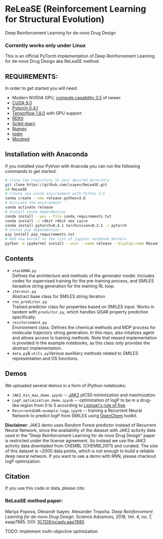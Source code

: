 # ReLeaSE (Reinforcement Learning for Structural Evolution)
Deep Reinforcement Learning for de-novo Drug Design

### Currently works only under Linux

This is an official PyTorch implementation of Deep Reinforcement Learning for de-novo Drug Design aka ReLeaSE method.

## REQUIREMENTS:
In order to get started you will need:
* Modern NVIDIA GPU, [compute capability 3.5](https://developer.nvidia.com/cuda-gpus) of newer.
* [CUDA 9.0](https://developer.nvidia.com/cuda-downloads)
* [Pytorch 0.4.1](https://pytorch.org)
* [Tensorflow 1.8.0](https://www.tensorflow.org/install/) with GPU support
* [RDKit](https://www.rdkit.org/docs/Install.html)
* [Scikit-learn](http://scikit-learn.org/)
* [Numpy](http://www.numpy.org/)
* [tqdm](https://github.com/tqdm/tqdm)
* [Mordred](https://github.com/mordred-descriptor/mordred)

## Installation with Anaconda

If you installed your Python with Anacoda you can run the following commands to get started:
```bash
# Clone the reopsitory to your desired directory
git clone https://github.com/isayev/ReLeaSE.git
cd ReLeaSE
# Create new conda environment with Python 3.6
conda create --new release python=3.6
# Activate the environment
conda activate release
# Install conda dependencies
conda install --yes --file conda_requirements.txt
conda install -c rdkit rdkit nox cairo
conda install pytorch=0.4.1 torchvision=0.2.1 -c pytorch
# Instal pip dependencies
pip install pip_requirements.txt
# Add new kernel to the list of jupyter notebook kernels
python -m ipykernel install --user --name release --display-name ReLeaSE
```
## Contents
*  `stackRNN.py`<br/>Defines the architecture and methods of the generator model. Includes codes for supervised training for the pre-training process, and SMILES iteraative string generation for the maining RL loop.
*  `iterator.py`<br/>Abstract base class for SMILES string iteration
*  `rnn_predictor.py`<br/> Trained predictor class for properties based on SMILES input. Works in tandem with `predictor.py`, which handles QSAR property prediction specifically.
*  `reinforcement.py`<br/> Environment class. Defines the chemical methods and MDP process for molecular trajectory string generation. In this repo, also intializes agent and allows access to training methods. Note that reward implementation is provided in the example notebooks, as this class only provides the abstract implementation.
*  `data.py`& `utils.py`Various auxilliary methods related to SMILES representation and OS functions.

## Demos

We uploaded several demos in a form of iPython notebooks:
* `JAK2_min_max_demo.ipynb` -- [JAK2](https://www.ebi.ac.uk/chembl/target/inspect/CHEMBL2363062) pIC50 minimization and maximization
* `LogP_optimization_demo.ipynb` -- optimization of logP to be in a drug-like region 
from 0 to 5 according to [Lipinski's rule of five](https://en.wikipedia.org/wiki/Lipinski%27s_rule_of_five).
* `RecurrentQSAR-example-logp.ipynb` -- training a Recurrent Neural Network to predict logP from SMILES
using [OpenChem](https://github.com/Mariewelt/OpenChem) toolkit.

**Disclaimer**: JAK2 demo uses Random Forest predictor instead of Recurrent Neural Network,
since the availability of the dataset with JAK2 activity data used in the
"Deep Reinforcement Learning for de novo Drug Design" paper is restricted under
the license agreement. So instead we use the JAK2 activity data downladed from
ChEMBL (CHEMBL2971) and curated. The size of this dataset is ~2000 data points,
which is not enough to build a reliable deep neural network. If you want to see
a demo with RNN, please checkout logP optimization.

## Citation
If you use this code or data, please cite:

### ReLeaSE method paper:
Mariya Popova, Olexandr Isayev, Alexander Tropsha. *Deep Reinforcement Learning for de-novo Drug Design*. Science Advances, 2018, Vol. 4, no. 7, eaap7885. DOI: [10.1126/sciadv.aap7885](http://dx.doi.org/10.1126/sciadv.aap7885)

TODO: Implement multi-objective optimization
